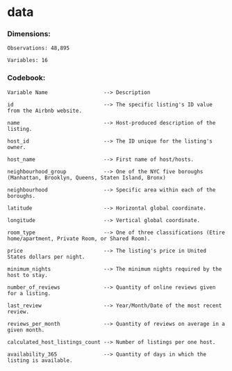 # data

### Dimensions:

`Observations: 48,895`

`Variables: 16`

### Codebook:

`Variable Name                  --> Description`

`id                             --> The specific listing's ID value from the Airbnb website.` 

`name                           --> Host-produced description of the listing.`

`host_id                        --> The ID unique for the listing's owner.`

`host_name                      --> First name of host/hosts.`

`neighbourhood_group            --> One of the NYC five boroughs (Manhattan, Brooklyn, Queens, Staten Island, Bronx)`

`neighbourhood                  --> Specific area within each of the boroughs.`

`latitude                       --> Horizontal global coordinate.`

`longitude                      --> Vertical global coordinate.`

`room_type                      --> One of three classifications (Etire home/apartment, Private Room, or Shared Room).`

`price                          --> The listing's price in United States dollars per night.`

`minimum_nights                 --> The minimum nights required by the host to stay.`

`number_of_reviews              --> Quantity of online reviews given for a listing.`

`last_review                    --> Year/Month/Date of the most recent review.`

`reviews_per_month              --> Quantity of reviews on average in a given month.`

`calculated_host_listings_count --> Number of listings per one host.`

`availability_365               --> Quantity of days in which the listing is available.`
